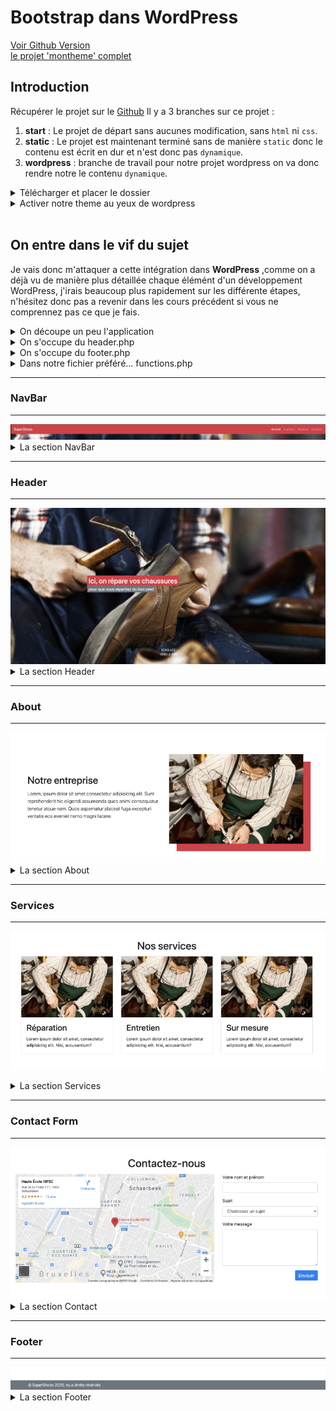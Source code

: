 # Bootstrap dans WordPress

[Voir Github Version](https://github.com/Poulycroc/lessons-isfsc/blob/master/courses/09__integration_cordonnier.md)<br>
[le projet 'montheme' complet](https://github.com/Poulycroc/lessons-isfsc/tree/master/wordpress/themecordonnier)

## Introduction

Récupérer le projet sur le [Github](https://github.com/gregholvoet/supershoes)
Il y a 3 branches sur ce projet :
1. **start** : Le projet de départ sans aucunes modification, sans `html` ni `css`.
2. **static** : Le projet est maintenant terminé sans de manière `static` donc le contenu est écrit en dur et n'est donc pas `dynamique`.
3. **wordpress** : branche de travail pour notre projet wordpress on va donc rendre notre le contenu `dynamique`.

<details>
<summary>Télécharger et placer le dossier</summary>

1. On va donc se rendre sur [le Github](https://github.com/gregholvoet/supershoes) et sélectionner la branche `static` :<br><img src=".screenshots/Screenshot 2022-11-29 at 11.55.35.png" alt="selcetionner la banche static">
2. Télécharger cette branche dans l'onglet **Code** > **Download Zip** :<br><img src=".screenshots/Screenshot 2022-11-29 at 12.06.13.png" alt="télécharger la branche static">
3. On va simplement placer le dossier télécharger dans notre **wordpress** > **wp-content** > **themes** et renommer le dossier en "supershoes" :<br><img src=".screenshots/Screenshot 2022-11-29 at 12.10.04.png" alt="placer le dossier dans themes">
</details>
<details>
<summary>Activer notre theme au yeux de wordpress</summary>

A la racine de notre nouveau projet on va ajouter `2 nouveaux fichiers` :
1. **functions.php** 
2. **style.css**

Et finalement modifier le **index.html** en **index.php**.

Dans notre fichier **style.css** on va simplement ajouter le nom de notre theme :
```css
/*
Theme Name: Super Shoes
*/
```

C'est parti il ne reste plus qu'a activer notre thème.<br><img src=".screenshots/Screenshot 2022-11-29 at 12.30.33.png" alt="activer notre nouveau theme">

</details>
<br>

## On entre dans le vif du sujet
Je vais donc m'attaquer a cette intégration dans **WordPress** ,comme on a déjà vu de manière plus détaillée chaque élémént d'un développement WordPress, j'irais beaucoup plus rapidement sur les différente étapes, n'hésitez donc pas a revenir dans les cours précédent si vous ne comprennez pas ce que je fais. 

<details>
<summary>On découpe un peu l'application</summary>

---
On va déjà commencer par séparer notre header et footer du corps de notre theme histoire d'avoir quelque chose de plus propre..
On créer donc 2 fichiers.
1. **header.php** qui va donc accueillir la partie `<head></head>` et `<header></header>` (dans la quel on a notre navigation)
2. **footer.php** qui va donc accueillir la partie `<footer></footer>`

Dans notre fichier `index.php` on récupère :
```html
<html lang="fr">
<head>
  <meta charset="UTF-8">
  <meta http-equiv="X-UA-Compatible" content="IE=edge">
  <meta name="viewport" content="width=device-width, initial-scale=1.0">
  <title>Exercice Landingpage</title>
  <link href="https://cdn.jsdelivr.net/npm/bootstrap@5.2.2/dist/css/bootstrap.min.css" rel="stylesheet" integrity="sha384-Zenh87qX5JnK2Jl0vWa8Ck2rdkQ2Bzep5IDxbcnCeuOxjzrPF/et3URy9Bv1WTRi" crossorigin="anonymous">
  <link rel="stylesheet" href="css/style.css">
</head>
<body>
  <header class="sticky-top">
    <nav class="navbar navbar-expand-lg navbar-dark bg-primary">
      <div class="container-fluid">
        <a class="navbar-brand" href="#">SuperShoes</a>
        <button class="navbar-toggler" type="button" data-bs-toggle="collapse" data-bs-target="#navbarSupportedContent" aria-controls="navbarSupportedContent" aria-expanded="false" aria-label="Toggle navigation">
          <span class="navbar-toggler-icon"></span>
        </button>
        <div class="collapse navbar-collapse" id="navbarSupportedContent">
          <ul class="navbar-nav me-auto mb-2 mb-lg-0">
            <li class="nav-item"><a class="nav-link active" aria-current="page" href="#">Accueil</a></li>
            <li class="nav-item"><a class="nav-link" href="#">À propos</a></li>
            <li class="nav-item"><a class="nav-link" href="#">Services</a></li>
            <li class="nav-item"><a class="nav-link" href="#">Contact</a></li>
          </ul>
        </div>
      </div>
    </nav>
  </header>
```
Qu'on placer dans le fichier `header.php`.
On va évidement penser a y mettre la function `get_header()` a la place de que l'on vient de retirer.
```php
<?php get_header(); ?>
```

Pour le footer pareil ! On récupère:
```html
  <script src="https://code.jquery.com/jquery-3.6.1.min.js" integrity="sha256-o88AwQnZB+VDvE9tvIXrMQaPlFFSUTR+nldQm1LuPXQ=" crossorigin="anonymous"></script>
  <script src="https://cdn.jsdelivr.net/npm/bootstrap@5.2.2/dist/js/bootstrap.bundle.min.js" integrity="sha384-OERcA2EqjJCMA+/3y+gxIOqMEjwtxJY7qPCqsdltbNJuaOe923+mo//f6V8Qbsw3" crossorigin="anonymous"></script>
  <script src="js/script.js"></script>
</body>
</html>
```
Ensuite on va le placer dans `footer.php` on oublie évidement pas non plus de remplacer ce code par la function `get_footer()`
```php
<?php get_footer(); ?>
```

je me retrouve donc avec ça:
  <details>
  <summary>index.php</summary>

  ---
  ```php
  <?php get_header(); ?>

    <main>
      <section class="hero" id="home">
        <header>
          <h1 class="visually-hidden">SuperShoes</h1>
          <p class="h1 text-white">
            <span class="bg-primary">Ici, on répare vos chaussures</span><br>
            <small class="bg-secondary">pour que vous repartiez du bon pied</small>
          </p>
          <a href="#about" class="please-scroll">Scrollez vers le bas</a>
        </header>
      </section>
      <section class="container section about" id="about">
        <div class="row align-items-center">
          <div class="col-md">
            <header>
              <h2 class="mb-3">Notre entreprise</h2>
            </header>
            <p class="lead">
              Lorem, ipsum dolor sit amet consectetur adipisicing elit. Sunt reprehenderit hic eligendi assumenda quos animi consequatur tenetur atque nam. Quos aspernatur placeat fuga excepturi veritatis eos eveniet nemo magni facere.
            </p>
          </div>
          <div class="col-md">
            <img class="img-fluid" src="images/about.jpg" alt="cordonnier au travail">
          </div>
        </div>
      </section>
      <section class="container section services" id="services">
        <header>
          <h2 class="text-center mb-3">Nos services</h2>
        </header>
        <div class="row">
          <div class="col-sm">
            <div class="card">
              <img src="images/cordonnier.jpg" class="card-img-top" alt="...">
              <div class="card-body">
                <h3 class="card-title h5">Réparation</h3>
                <p class="card-text">Lorem ipsum dolor sit amet, consectetur adipisicing elit. Nisi, accusantium?</p>
              </div>
            </div>
          </div>
          <div class="col-sm">
            <div class="card">
              <img src="images/cordonnier.jpg" class="card-img-top" alt="...">
              <div class="card-body">
                <h3 class="card-title h5">Entretien</h3>
                <p class="card-text">Lorem ipsum dolor sit amet, consectetur adipisicing elit. Nisi, accusantium?</p>
              </div>
            </div>
          </div>
          <div class="col-sm">
            <div class="card">
              <img src="images/cordonnier.jpg" class="card-img-top" alt="...">
              <div class="card-body">
                <h3 class="card-title h5">Sur mesure</h3>
                <p class="card-text">Lorem ipsum dolor sit amet, consectetur adipisicing elit. Nisi, accusantium?</p>
              </div>
            </div>
          </div>
        </div>
      </section>
      <div class="container section contact" id="contact">
        <header>
          <h2 class="text-center mb-3">Contactez-nous</h2>
        </header>
        <div class="row">
          <form action="#" class="col-md">
            <p class="form-group">
              <label for="name">Votre nom et prénom</label>
              <input name="name" id="name" type="text" class="form-control">
            </p>
            <p class="form-group">
              <label for="subject">Sujet</label>
              <select name="subject" id="subject" class="form-control">
                <option value="0">Choisissez un sujet</option>
                <option value="devis">Demande de devis</option>
                <option value="question">Question</option>
                <option value="other">Autres</option>
              </select>
            </p>
            <p class="form-group">
              <label for="message">Votre message</label>
              <textarea name="message" id="message" class="form-control" rows="5"></textarea>
            </p>
            <p class="text-right">
              <button class="btn btn-primary">Envoyer</button>
            </p>
          </form>
          <iframe src="https://www.google.com/maps/embed?pb=!1m18!1m12!1m3!1d10987.242951252556!2d4.37044401754503!3d50.85271187329156!2m3!1f0!2f0!3f0!3m2!1i1024!2i768!4f13.1!3m3!1m2!1s0x47c3c370c43d6195%3A0x94b0e4b9ad97de02!2sHaute%20%C3%89cole%20ISFSC!5e0!3m2!1sfr!2sbe!4v1602328508492!5m2!1sfr!2sbe" class="col-md-8 contact-map" style="border:0;" allowfullscreen="" aria-hidden="false" tabindex="0"></iframe>
        </div>
      </div>
    </main>

  <?php get_footer(); ?>
  ```
  ---
  </details>
  <details>
  <summary>header.php</summary>

  ---
  ```html
  <html lang="fr">
  <head>
    <meta charset="UTF-8">
    <meta http-equiv="X-UA-Compatible" content="IE=edge">
    <meta name="viewport" content="width=device-width, initial-scale=1.0">
    <title>Exercice Landingpage</title>
    <link href="https://cdn.jsdelivr.net/npm/bootstrap@5.2.2/dist/css/bootstrap.min.css" rel="stylesheet" integrity="sha384-Zenh87qX5JnK2Jl0vWa8Ck2rdkQ2Bzep5IDxbcnCeuOxjzrPF/et3URy9Bv1WTRi" crossorigin="anonymous">
    <link rel="stylesheet" href="css/style.css">
  </head>
  <body>
    <header class="sticky-top">
      <nav class="navbar navbar-expand-lg navbar-dark bg-primary">
        <div class="container-fluid">
          <a class="navbar-brand" href="#">SuperShoes</a>
          <button class="navbar-toggler" type="button" data-bs-toggle="collapse" data-bs-target="#navbarSupportedContent" aria-controls="navbarSupportedContent" aria-expanded="false" aria-label="Toggle navigation">
            <span class="navbar-toggler-icon"></span>
          </button>
          <div class="collapse navbar-collapse" id="navbarSupportedContent">
            <ul class="navbar-nav me-auto mb-2 mb-lg-0">
              <li class="nav-item"><a class="nav-link active" aria-current="page" href="#">Accueil</a></li>
              <li class="nav-item"><a class="nav-link" href="#">À propos</a></li>
              <li class="nav-item"><a class="nav-link" href="#">Services</a></li>
              <li class="nav-item"><a class="nav-link" href="#">Contact</a></li>
            </ul>
          </div>
        </div>
      </nav>
    </header>
  ```
  ---
  </details>
  <details>
  <summary>footer.php</summary>
  
  ---
  ```html
    <footer class="bg-secondary">
      <div class="container text-light py-2">
        &copy; SuperShoes 2022, tous droits résérvés
      </div>
    </footer>

    <script src="https://code.jquery.com/jquery-3.6.1.min.js" integrity="sha256-o88AwQnZB+VDvE9tvIXrMQaPlFFSUTR+nldQm1LuPXQ=" crossorigin="anonymous"></script>
    <script src="https://cdn.jsdelivr.net/npm/bootstrap@5.2.2/dist/js/bootstrap.bundle.min.js" integrity="sha384-OERcA2EqjJCMA+/3y+gxIOqMEjwtxJY7qPCqsdltbNJuaOe923+mo//f6V8Qbsw3" crossorigin="anonymous"></script>
    <script src="js/script.js"></script>
  </body>
  </html>
  ```
  ---
  </details>
  
  ---
</details>

<details>
<summary>On s'occupe du header.php</summary>

---
Comme vu dans le cours je vais avoir besoin d'ajouter pas mal de petit élément de functions propre a wordpress.

```php
<!DOCTYPE html>
<html <?php language_attributes(); ?>>
<head>
  <meta charset="UTF-8">
  <meta http-equiv="X-UA-Compatible" content="IE=edge">
  <meta name="viewport" content="width=device-width, initial-scale=1.0">
  <?php wp_head(); ?>
</head>
<body <?php body_class(); ?>>
  <?php wp_body_open(); ?>
  
  <header class="sticky-top">
    <nav class="navbar navbar-expand-lg navbar-dark bg-primary">
      <div class="container-fluid">
        <a class="navbar-brand" href="<?php echo home_url('/') ?>"><?php bloginfo('name'); ?></a>
        <button class="navbar-toggler" type="button" data-bs-toggle="collapse" data-bs-target="#navbarSupportedContent" aria-controls="navbarSupportedContent" aria-expanded="false" aria-label="Toggle navigation">
          <span class="navbar-toggler-icon"></span>
        </button>
        <div class="collapse navbar-collapse" id="navbarSupportedContent">
          <ul class="navbar-nav me-auto mb-2 mb-lg-0">
            <li class="nav-item"><a class="nav-link active" aria-current="page" href="#">Accueil</a></li>
            <li class="nav-item"><a class="nav-link" href="#">À propos</a></li>
            <li class="nav-item"><a class="nav-link" href="#">Services</a></li>
            <li class="nav-item"><a class="nav-link" href="#">Contact</a></li>
          </ul>
        </div>
      </div>
    </nav>
  </header>
```

1. Remplacer l'attribut `lang` de notre balise `<html>` pour le rendre dynamique.
2. On retire notre balise `<title></title>` puisqu'elle sera chargée dans `functions.php`.
3. On supprime les lignes `<link />` qui chargent le css de bootstrap et notre css custom.
4. On ajoute `<?php wp_head(); ?>` pour charger le header de wordpress.
5. On va customiser le lien `navbar-brand` avec `bloginfo()` et `home_url()`.
6. On ajoute `body_class()` au cas ou on aurait besoin dans notre design.
7. On ajoute finalement `wp_body_open()` pour prévenir wordpress qu'on ouvre le body a cet endroit.
---
</details>
<details>
<summary>On s'occupe du footer.php</summary>

---
Dans le footer ça ira un peu plus vite.

```php
  <footer class="bg-secondary">
    <div class="container text-light py-2">
      &copy; SuperShoes 2022, tous droits résérvés
    </div>
  </footer>

  <?php wp_footer(); ?>
</body>
</html>
```

1. Retirer toutes les lignes de `<scripts>` (on les ajoutera dans functions.php).
2. ajouter la function `wp_footer()`.
---
</details>
<details>
<summary>Dans notre fichier préféré... functions.php</summary>

---
Pour ce thème-ci, j'ai envie de charger mes style perso directement dans `functions.php` pour vous montrer comment ça marche.


```php
<?php

add_theme_support('title-tag'); // support de mon title tag
add_theme_support('post-thumbnails'); // support du thumbnail sur mes articles
add_theme_support('menus'); // support des menus WordPress

function wpbootstrap_styles_scripts() {
  wp_enqueue_style('bootstrap', 'https://cdn.jsdelivr.net/npm/bootstrap@5.2.2/dist/css/bootstrap.min.css');
  wp_enqueue_style('style',   () .'/css/style.css', ['bootstrap'], true);

  wp_enqueue_script('jquery');
  wp_enqueue_script('bootstrap-bundle', 'https://cdn.jsdelivr.net/npm/bootstrap@5.2.2/dist/js/bootstrap.bundle.min.js', false, '1.0.0', true);
  wp_enqueue_script('scripts', get_template_directory_uri().'/js/script.js', ['jquery'], '1.0.0', true);
}
add_action('wp_enqueue_scripts', 'wpbootstrap_styles_scripts');
```

1. J'ajoute mes `add_theme_support()`.
2. J'ajoute `wpbootstrap_styles_scripts()` dans le quel je charge `bootstrap` **css** et **bundle** .

Donc si jamais:
```php
wp_enqueue_style('style', get_template_directory_uri() .'/css/style.css', ['bootstrap'], true);
```
L'étape suivante consiste à charger mon style personnalisé en lui précisant qu'il a besoin de "bootstrap" avant d'être chargé, même chose pour nos script js perso, sauf que lui il a besoin de [jQuery](https://jquery.com/).
```php
wp_enqueue_script('scripts', get_template_directory_uri().'/js/script.js', ['jquery'], '1.0.0', true);
```

On peut aussi remarquer que pour `jQuery`, je n'ai pas eu besoin de préciser à wordpress où le trouver, c'est simplement parcequ'il embarque cette librairie directement avec lui, donc il l'a connait.

---
</details>

---
### NavBar
---
<img src=".screenshots/Screenshot 2022-11-28 at 10.08.28.png" alt="découpage maquette navbar">
<details>
<summary>La section NavBar</summary>

La seul chose à faire ici c'est de se rendre dans les réglages :<br><img src=".screenshots/Screenshot 2022-12-04 at 23.43.22.png" alt="changer le titre de l'app"><br>

Ensuite partout ou l'on retrouvera "SuperShoes" (dans l'éditeur )on aura juste a mettre :
```php
<?php echo bloginfo('name'); ?>
```
ce qui retrounera par défaut le titre de notre site
</details>

---
### Header
---
<img src=".screenshots/Screenshot 2022-11-28 at 10.08.46.png" alt="découpage maquette header">
<details>
<summary>La section Header</summary>

Pour le moment dans la section **header**, j'ai un html qui ressemble a ceci :
```html
<section class="hero" id="home">
  <header>
    <h1 class="visually-hidden">SuperShoes</h1>
    <p class="h1 text-white">
      <span class="bg-primary">Ici, on répare vos chaussures</span><br>
      <small class="bg-secondary">pour que vous repartiez du bon pied</small>
    </p>
    <a href="#about" class="please-scroll">Scrollez vers le bas</a>
  </header>
</section>
```

j'aimerais évidement pouvoir rendre le contenu dynamique... je vais avoir **4 sections distincte** 
1. `main-title` "Ici, on répare vos chaussures"
2. `under-title` "Pour que vous repartiez du bon pied"
3. `scroll-label` "Scrollez vers le bas"
4. `background-url` L'image en arrière plant.

(oui c'est moi qui ai inventé les termes) j'ai plusieur solutions pour le faire mais pour cette section de page si je vais opter pour la création `d'une page admin` dans mon `functions.php` (que j'aime tant), je vais ajouter une nouvelle **function** qui va utiliser la méthode [add_menu_page()](https://developer.wordpress.org/reference/functions/add_menu_page/) de wordpress .

Dans mon fichier `functions.php` j'ajoute: 
```php
function my_admin_menu() {
	add_menu_page(
		'Header hero', // nom de mon menu
		'Header hero', // nom affiché dans la sidebar de l'admin wordpress
		'manage_options', // la capacité requise pour que ce menu soit affiché à l'utilisateur.
		'sample-page', // le slug (donc l'url dans l'admin)
		'my_admin_page__header_hero__contents', // notre function qui va construire la page
		'dashicons-schedule', // l'icone dans la side bar
		3
	);
}
add_action( 'admin_menu', 'my_admin_menu' );

function my_admin_page__header_hero__contents() {
  echo '<h1>COUCOU</h1>';
}
```
Ce qui devrait me permettre d'afficher : <br><img src=".screenshots/Screenshot 2022-12-04 at 23.17.14.png" alt="admin menu page" /><br>

C'est cool évidement mais ça ne me permet pas encore de pouvoir entrer les donnée que je veux ni même de pouvoir les récuperer dans le html de mon thème.

La première chose que je vais devoir faire c'est donc créer un formulaire directement dans ma function `my_admin_page__header_hero__contents()`, voici le code complet pour ma page d'option du hero header :
```php
function my_admin_menu() {
	add_menu_page(
		'Header hero', // nom de mon menu
		'Header hero', // nom affiché dans la sidebar de l'admin wordpress
		'manage_options', // la capacité requise pour que ce menu soit affiché à l'utilisateur.
		'sample-page', // le slug (donc l'url dans l'admin)
		'my_admin_page__header_hero__contents', // notre function qui va construire la page
		'dashicons-schedule', // l'icone dans la side bar
		3
	);
}
add_action( 'admin_menu', 'my_admin_menu' );

function my_admin_page__header_hero__contents() {
  // ici je vérifie que que le contenu a bien été modifier 
  // si ce n'est pas le cas.. pas besoin d'enregistrer
  if( $_POST['updated'] === 'true' ){ 

    // si mon contenu a bien été enregistré je vérifie que mon fomulaire existe bien
    if( ! isset( $_POST['header-hero_form'] ) || ! wp_verify_nonce( $_POST['header-hero_form'], 'header-hero_update' ) ){ 
      // si ce n'est pas le cas je retourne une erreur  
    ?>
      <div class="error">
        <p>Sorry, your nonce was not correct. Please try again.</p>
      </div> <?php
      exit;
    } else {
      // si toute les vérifications se sont bien passée j'enregistre mes données

      // 
      // dans cette section je vais simplement récupérer les champs de mon formulaire 
      // "main-title", "under-title", "scroll-label", "background-url"
      // et demander a worpress de les traiter.. en suite j'enregistre ça dans une variable pour chaque champs
      // 
      $mainTitle = sanitize_text_field( $_POST['main-title'] ); 
      $underTitle = sanitize_text_field( $_POST['under-title'] );
      $scrollLabel = sanitize_text_field( $_POST['scroll-label'] );
      $backgroundUrl = sanitize_text_field( $_POST['background-url'] );
      //
      
      // 
      // dans cette section je récupère les variable que j'ai enregistré avant 
      // et je les stock dans une "option" wordpress option que je pourrais récupérer plus tard en fonction de mes besoin
      // avec "get_option" suivi du nom de mon options
      //
      // donc pour enregistrer l'option j'utilise "update_option" pour la récuperer j'utilise "get_option"
      // 
      update_option('header-hero_main-title', $mainTitle );
      update_option('header-hero_under-title', $underTitle );
      update_option('header-hero_scroll-label', $scrollLabel );
      update_option('header-hero_background-url', $backgroundUrl );
      //
    }
  } ?>
  <div class="wrap">
    <h2><?php
      // je récupère le titre de ma page admin dans mon cas "Header hero"
      // c'est la 2eme ligne de "add_menu_page()"
      echo get_admin_page_title();
    ?></h2>
    <form method="POST">
      <input type="hidden" name="updated" value="true" />
      <?php 
        // ici je j'ajoute mon "vérificateur" en utilisant la function "wp_nonce_field" qui permet de nomer mon formulaire
        // c'est grace a lui que je pourrais vérifier l'existance de mon formulaire d'ajout de données
        wp_nonce_field( 'header-hero_update', 'header-hero_form' ); 
      ?>
      <table class="form-table">
        <tbody>
          <tr>
            <th><label for="main-title">Main title</label></th>
            <td><input name="main-title" id="main-title" type="text" value="<?php echo get_option('header-hero_main-title'); ?>" class="regular-text" /></td>
          </tr>
          <tr>
            <th><label for="under-title">Under title</label></th>
            <td><input name="under-title" id="under-title" type="text" value="<?php echo get_option('header-hero_under-title'); ?>" class="regular-text" /></td>
          </tr>
          <tr>
            <th><label for="scroll-label">Scroll label</label></th>
            <td><input name="scroll-label" id="scroll-label" type="text" value="<?php echo get_option('header-hero_scroll-label'); ?>" class="regular-text" /></td>
          </tr>
          <tr>
            <th><label for="background-url">Background image url</label></th>
            <td><input name="background-url" id="background-url" type="text" value="<?php echo get_option('header-hero_background-url'); ?>" class="regular-text" /></td>
          </tr>
        </tbody>
      </table>
      <p class="submit">
        <?php
          // wordpress nous donne la possibilité de générer un bouton pour enregistrer les valeurs de notre formulaire
          submit_button(); 
        ?></p>
    </form>
  </div><?php 
}
```
ps: je sais c'est un code un peu avancé mais je vous encourage à tester de votre coté avec un peu moins de données, peut-être quelque chose de plus simple ?

ça devrait nous donner quelque chose comme ça dans notre administration :<br><img src=".screenshots/Screenshot 2022-12-04 at 23.39.56.png" alt="notre formulaire hero header terminé"><br>

Dans mon `html` maintenant il ne me reste plus qu'a changer les textes `static` par des donnée `dynamique`:
<details>
<summary>mon html d'avant:</summary>

```html
<section class="hero" id="home">
  <header>
    <h1 class="visually-hidden">SuperShoes</h1>
    <p class="h1 text-white">
      <span class="bg-primary">Ici, on répare vos chaussures</span><br>
      <small class="bg-secondary">pour que vous repartiez du bon pied</small>
    </p>
    <a href="#about" class="please-scroll">Scrollez vers le bas</a>
  </header>
</section>
```
</details>

Je vais donc utiliser la même `function` que j'ai utilisé dans mon `functions.php`, à savoir [get_option](https://developer.wordpress.org/reference/functions/get_option/) avec le nom du champs que je veux. Dans mon cas j'ai `4 champs` à récupérer ('`header-hero_background-url`', '`header-hero_main-title`', '`header-hero_under-title`', '`header-hero_scroll-label`').


Ce qui me donnera ça dans mon code :
```php
<section 
  class="hero" 
  id="home" 
  style="background-image: url(<?php echo get_template_directory_uri() .'/'. get_option('header-hero_background-url'); ?>);"
>
  <header>
    <h1 class="visually-hidden"><?php echo bloginfo('name'); ?></h1>
    <p class="h1 text-white">
      <span class="bg-primary"><?php echo get_option('header-hero_main-title'); ?></span><br>
      <small class="bg-secondary"><?php echo get_option('header-hero_under-title'); ?></small>
    </p>
    <a href="#about" class="please-scroll"><?php echo get_option('header-hero_scroll-label'); ?></a>
  </header>
</section>
```
ps: j'utilise `get_template_directory_uri` pour m'assurer que le lien de mon image démarre bien du bon endroit, c'est parfait je dois juste faire un petit changement dans le `css/style.css` pour retirer le style qui chargeait le l'image a l'origine:
```css
.hero {
  background-color: #000;
  /* background-image: url(../images/cordonnier.jpg); */
  background-repeat: no-repeat;
  background-position: center;
  background-size: cover;
  background-attachment: fixed;
}
```

</details>

---
### About
---
<img src=".screenshots/Screenshot 2022-11-28 at 10.08.53.png" alt="découpage maquette about">
<details>
<summary>La section About</summary>

Pour la section about je vais devoir plus tôt créer une "page" dans mon administration qui va me permettre de pouvoir gérer le **titre**, le **text** et **l'image**.

1. Dans mon administration je me rend dans l'onglet `pages`.
2. J'ajoute une page au nom de `About` (histoire de s'y retrouver).
3. J'ajoute mon contenu dans la page en question<br><img src=".screenshots/Screenshot 2022-12-03 at 16.04.48.png" alt="page about">
4. Je pense évidement a publier ma page sinon ça ne marche pas 

Dans notre code on va pouvoir utiliser la function [get_page_by_title()](https://developer.wordpress.org/reference/functions/get_page_by_title/).

Qui va me permettre d'aller chercher le contenu de la page en question (**content** et **thumbnail**).

<details>
<summary>Mon html avant:</summary>

```html
<section class="container section about" id="about">
  <div class="row align-items-center">
    <div class="col-md">
      <header>
        <h2 class="mb-3">Notre entreprise</h2>
      </header>
      <p class="lead">
        Lorem, ipsum dolor sit amet consectetur adipisicing elit. Sunt reprehenderit hic eligendi assumenda quos animi consequatur tenetur atque nam. Quos aspernatur placeat fuga excepturi veritatis eos eveniet nemo magni facere.
      </p>
    </div>
    <div class="col-md">
      <img class="img-fluid" src="images/about.jpg" alt="cordonnier au travail">
    </div>
  </div>
</section>
```
</details>

On se retrouve donc avec un code comme celui-ci :
```php
<section class="container section about" id="about">
  <div class="row align-items-center">
    <div class="col-md">
      <?php $aboutSection = get_page_by_title('about'); ?>
      <header>
        <h2 class="mb-3"><?php echo $aboutSection->post_title; ?></h2>
      </header>
      <p class="lead"><?php echo $aboutSection->post_content; ?></p>
    </div>
    <div class="col-md">
      <img class="img-fluid" src="<?php echo get_the_post_thumbnail_url($aboutSection->ID, 'medium'); ?>" alt="cordonnier au travail">
    </div>
  </div>
</section>
```

On se retrouve donc avec quelque chose comme ça :<br><img src=".screenshots/Screenshot 2022-12-03 at 16.36.22.png" alt="about section result">

</details>

---
### Services
---
<img src=".screenshots/Screenshot 2022-11-28 at 10.09.00.png" alt="découpage maquette services"><br>
<details>
<summary>La section Services</summary>

Pour le moment j'ai quelque chose comme ça :<br><img src=".screenshots/Screenshot 2022-11-29 at 14.00.29.png" alt="mes services sans les images"><br>
C''est évidement problématique pour plusieurs raisons.

1. Le contenu n'est pas modifiable à moins d'aller le faire dans notre fichier `index.php`
2. Les images manquent.

Ce que je propose ici, c'est de rendre tout ça dynamique avec WordPress. On va créer un "type d'article" que l'on va appeler `servcices`.

1. On va donc se rendre dans notre fichier `functions.php` et ajouter :
```php
function create_post_type() {	 // function dans la quel j'ajouterais tous mes type de contenu
	register_post_type('services'/* le nom de mon type de contenu */, [ // tableau avec mes options 
		'labels' => [ // ça sera le nom afficher dans mon menu word press avec la traduction
			'name' => __('Services'), // __() permet a wordpress que c'est contenu de traduction
			'singular_name' => __('Services')
		],
    'supports' => ['title', 'editor', 'thumbnail'], // on precise que notre post_type support title(un titre), editor(l'éditeur de contenu) et thumbnail(une photo a la une)
		'public' => true, // c'est un post_type publique
		'has_archive' => false, // en cas de suppression on peut retrouver notre post disparu
  	'rewrite' => ['slug' => 'services'], // j'applique une réécriture d'url "services" au lieu de "slug"
		'menu_icon' => 'dashicons-clipboard' // je lui précise une icon dans la bar d'outil de l'admin wordpress
	]);
}
add_action('init', 'create_post_type');
```
ça donne ça dans l'admin wordpress :<br>
<img src=".screenshots/Screenshot 2022-11-29 at 14.14.59.png" alt="post type services">

<details>
<summary>Notes</summary>

---
Je peux retrouver la liste d'icons pour les menu wordpress [ici](https://developer.wordpress.org/resource/dashicons/#clipboard)

---
</details>

On se rend maintenant dans `index.php` au niveau de nos services.
```html
<div class="row">
  <div class="col-sm">
    <div class="card">
      <img src="images/cordonnier.jpg" class="card-img-top" alt="...">
      <div class="card-body">
        <h3 class="card-title h5">Réparation</h3>
        <p class="card-text">Lorem ipsum dolor sit amet, consectetur adipisicing elit. Nisi, accusantium?</p>
      </div>
    </div>
  </div>
  <div class="col-sm">
    <div class="card">
      <img src="images/cordonnier.jpg" class="card-img-top" alt="...">
      <div class="card-body">
        <h3 class="card-title h5">Entretien</h3>
        <p class="card-text">Lorem ipsum dolor sit amet, consectetur adipisicing elit. Nisi, accusantium?</p>
      </div>
    </div>
  </div>
  <div class="col-sm">
    <div class="card">
      <img src="images/cordonnier.jpg" class="card-img-top" alt="...">
      <div class="card-body">
        <h3 class="card-title h5">Sur mesure</h3>
        <p class="card-text">Lorem ipsum dolor sit amet, consectetur adipisicing elit. Nisi, accusantium?</p>
      </div>
    </div>
  </div>
</div>
```
on remplace donc nos `3 services` par `1 seul` pour créer une boucle qui fera un appel wordpress
```html
<!-- si on a des Services on les affiches -->
  <div class="row">
    <!-- on récupère nos service et on boucle dessus -->
    <div class="col-sm">
      <div class="card">
        <!-- on va remplacer l'image --><img src="images/cordonnier.jpg" class="card-img-top" alt="...">
        <div class="card-body">
          <!-- on va remplacer le tittre --><h3 class="card-title h5">Réparation</h3>
          <!-- on va remplacer le text --><p class="card-text">Lorem ipsum dolor sit amet, consectetur adipisicing elit. Nisi, accusantium?</p>
        </div>
      </div>
    </div>
  </div>
<!-- sinon on dit qu'on travail sur une proposision bientot -->
  <h5>On a pas encore de services a vous proposer mais ça arrive !</h5>
<!-- on continue -->
```
je commence donc par ajouter mes fameux article dans l'administration de mon Wordpress comme je le ferais pour n'importe quel **articles** ici:<br><img src=".screenshots/Screenshot 2022-11-29 at 14.44.29.png" alt="créer mes articles"><br>

ensuite j'ajoute mon code php dans `index.php` comme indiqué au dessus:
```php
<?php
  $services = new WP_Query([ // je crée une variable $services
    'post_type' => 'services', // la je précise quel post_type je veux (dans mon cas "services")
    'post_status' => 'publish', // la je précise que je veux des posts qui sont publié
    'limit' => 3, // dans mon cas je n'en ai besoin que de trois
    'orderby' => 'date', // je les trie par date 
    'date' => true // je récupéère ma date
  ]);

  if ($services->have_posts()): // ici je vérifie que $services posède bien mes posts
?>
  <div class="row">
    <?php 
      while ($services->have_posts()): // la je lance ma boucle sur mes posts contenu dans services
      $services->the_post(); // la récupère mon post
    ?>
      <div class="col-4">
        <div class="card">
          <img 
            src="<?php the_post_thumbnail_url(); ?>" // je vais chercher le lien de mon image
            class="card-img-top"
            alt="<?php the_title() ?> | service | <?php echo bloginfo('name'); ?>" // ici je crée un petit alt avec le titre du service et le nom du site
          >
          <div class="card-body">
            <h3 class="card-title h5"><?php the_title(); ?></h3> // j'intègre mon titre de service
            <p class="card-text"><?php the_content(); ?></p> // j'intègre mon contenu
          </div>
        </div>
      </div>
    <?php endwhile; ?>
  </div>
<?php else: ?>
  <h5>On a pas encore de services a vous proposer mais ça arrive !</h5>
<?php endif; ?>
```
niveau de mon template ça me donne ça:<br><img src=".screenshots/Screenshot 2022-11-29 at 14.54.02.png" alt="ce que donne la génération de mes service"><br>
niveau de mon `html` généré je me retrouve donc avec ce code la:
```html
<div class="row">
  <div class="col-sm">
    <div class="card">
      <img src="http://localhost:8888/test-wordpress/wp-content/uploads/2022/11/Screenshot-2022-11-28-at-11.43.01.png" class="card-img-top" alt="Sur mesure | service | monsite">
      <div class="card-body">
        <h3 class="card-title h5">Sur mesure</h3>
        <p class="card-text"></p><p>Jujubes oat cake cotton candy toffee pastry powder sweet fruitcake. Pudding caramels gummies marzipan gingerbread pudding carrot cake. Chocolate cake lemon drops apple pie oat cake wafer.</p>
        <p></p>
      </div>
    </div>
  </div>
  <div class="col-sm">
    <div class="card">
      <img src="http://localhost:8888/test-wordpress/wp-content/uploads/2022/11/Screenshot-2022-11-28-at-11.43.01.png" class="card-img-top" alt="Entretien | service | monsite">
      <div class="card-body">
        <h3 class="card-title h5">Entretien</h3>
        <p class="card-text"></p><p>Topping pudding wafer cookie jelly beans jelly-o gingerbread. Pie powder marzipan apple pie cake macaroon cheesecake. Soufflé brownie dessert jelly sweet roll. Marzipan gummies apple pie icing cheesecake chocolate cake apple pie.</p>
        <p></p>
      </div>
    </div>
  </div>
  <div class="col-sm">
    <div class="card">
      <img src="http://localhost:8888/test-wordpress/wp-content/uploads/2022/11/Screenshot-2022-11-28-at-11.43.01.png" class="card-img-top" alt="Réparation | service | monsite">
      <div class="card-body">
        <h3 class="card-title h5">Réparation</h3>
        <p class="card-text"></p><p>Cupcake chocolate pudding pastry gingerbread pastry candy. Chocolate bar jelly beans wafer biscuit wafer pudding sweet roll candy. Danish liquorice bonbon apple pie toffee chocolate.</p>
        <p></p>
      </div>
    </div>
  </div>
</div>
```

on pourra évidement proposer a notre client de lui faire un carousel [comme celui-ci](https://getbootstrap.com/docs/4.0/components/carousel/#with-captions) si il veut exposer plus de services a l'avenir

</details>

---
### Contact Form
---
<img src=".screenshots/Screenshot 2022-11-28 at 10.09.08.png" alt="découpage maquette contact">
<details>
<summary>La section Contact</summary>

Je vais maintenant m'attaquer au formulaire de contacte.
<details>
<summary>Le code de notre formulaire ressemble acutellement a ça :</summary>

```html
<div class="row">
  <form action="#" class="col-md">
    <p class="form-group">
      <label for="name">Votre nom et prénom</label>
      <input name="name" id="name" type="text" class="form-control">
    </p>
    <p class="form-group">
      <label for="subject">Sujet</label>
      <select name="subject" id="subject" class="form-control">
        <option value="0">Choisissez un sujet</option>
        <option value="devis">Demande de devis</option>
        <option value="question">Question</option>
        <option value="other">Autres</option>
      </select>
    </p>
    <p class="form-group">
      <label for="message">Votre message</label>
      <textarea name="message" id="message" class="form-control" rows="5"></textarea>
    </p>
    <p class="text-right">
      <button class="btn btn-primary">Envoyer</button>
    </p>
  </form>
  <iframe src="https://www.google.com/maps/embed?pb=!1m18!1m12!1m3!1d10987.242951252556!2d4.37044401754503!3d50.85271187329156!2m3!1f0!2f0!3f0!3m2!1i1024!2i768!4f13.1!3m3!1m2!1s0x47c3c370c43d6195%3A0x94b0e4b9ad97de02!2sHaute%20%C3%89cole%20ISFSC!5e0!3m2!1sfr!2sbe!4v1602328508492!5m2!1sfr!2sbe" class="col-md-8 contact-map" style="border:0;" allowfullscreen="" aria-hidden="false" tabindex="0"></iframe>
</div>
```
</details>
Pour cette partie on va utiliser ce qu'on appel un [short code](https://www.wpbeginner.com/wp-tutorials/how-to-add-a-shortcode-in-wordpress/) dans WordPress, ça va nous permettre de générer des petits ou grand bout de code depuis une chaine de caractère dans notre editeur d'article ou de page.

par example dans notre `functions.php`:
```php
function create_shortcode(){
    return "<h2>Hello world !</h2>";
}
add_shortcode('my_shortcode', 'create_shortcode');
```
On va pouvoir utiliser:
```html
[my_shortcode]
```
Dans notre éditeur d'article:<br><img src=".screenshots/Screenshot 2022-12-05 at 10.07.51.png" alt="notre premier shortcode"><br>

Ce qui va du coup écrire `<h2>Hello world !</h2>` dans notre content pour la page Contact, par exemple mais ça peut marcher pour tout un tas d'autre article ou type d'article.

Pour notre formulaire de contact je vais donc créer une page `Contact` dans mon administration, ce que j'aimerais faire ici c'est ajouter du `html` directement dans mon article.

1. Ajouter un block `html` avec l'option :<br><img src=".screenshots/Screenshot 2022-12-05 at 10.24.27.png" alt="ajouter un block html">
2. notre page `Contact` :<br><img src=".screenshots/Screenshot 2022-12-05 at 10.24.33.png" alt="notre page html">
3. Je vais ajouter `[contact-form]` dans le contact.


On récupère la balise `<script></script>` qui permet de générer la carte :
```html
<iframe src="https://www.google.com/maps/embed?pb=!1m18!1m12!1m3!1d10987.242951252556!2d4.37044401754503!3d50.85271187329156!2m3!1f0!2f0!3f0!3m2!1i1024!2i768!4f13.1!3m3!1m2!1s0x47c3c370c43d6195%3A0x94b0e4b9ad97de02!2sHaute%20%C3%89cole%20ISFSC!5e0!3m2!1sfr!2sbe!4v1602328508492!5m2!1sfr!2sbe" class="col-md-8 contact-map" style="border:0;" allowfullscreen="" aria-hidden="false" tabindex="0"></iframe>
```

Et je vais le copier dans le fomulaire je peux donc ajouter ça dans le formulaire de contact :

```html
[contact-form]

<iframe src="https://www.google.com/maps/embed?pb=!1m18!1m12!1m3!1d10987.242951252556!2d4.37044401754503!3d50.85271187329156!2m3!1f0!2f0!3f0!3m2!1i1024!2i768!4f13.1!3m3!1m2!1s0x47c3c370c43d6195%3A0x94b0e4b9ad97de02!2sHaute%20%C3%89cole%20ISFSC!5e0!3m2!1sfr!2sbe!4v1602328508492!5m2!1sfr!2sbe" class="col-md-8 contact-map" style="border:0;" allowfullscreen="" aria-hidden="false" tabindex="0"></iframe>
```
Je devrais avoir ça :<br><img src=".screenshots/Screenshot 2022-12-05 at 10.25.06.png" alt="contact form">

On va construire `[contact-form]` dans `index.php` à la place du formulaire et de la carte je vais ajouter le code php qui me permetra de récupérer le contenu de la page contact.
```php
<div class="row">
  <?php
    $contactPage = get_page_by_title( 'contact' ); // je récupère la page contact
    echo apply_filters('the_content', $contactPage->post_content); // j'affiche le contenu qui vient de la page contact
  ?>
</div>
``` 
Dans mon fichier `functions.php` je vais ajouter le code suivant :
```php
/**
 * Cette fonction affiche les messages de validation, le message de réussite, le conteneur des messages de 
 * validation et le formulaire de contact.
 */

function create_contact_form_shortcode(){
  return "<div class='col-md'>
    <!-- c'est la div dans la quel on va envoyer nos erreurs -->
    <div id='validation-messages-container'></div>

    <form id='contact-form' action='esc_url( get_permalink() )' method='post'>
      <input type='hidden' name='contact_form'>

      <p class='form-group'>
        <label for='name'>esc_html( 'Votre nom et prénom', 'supershoes-theme')</label>
        <input type='text' id='name' name='name' class='form-control'>
      </p>

      <p class='form-group'>
        <label for='subject'>esc_html('Subject', 'supershoes-theme') </label>
        <select name='subject' id='subject' class='form-control'>
          <option value='0'>Choisissez un sujet</option>
          <option value='devis'>Demande de devis</option>
          <option value='question'>Question</option>
          <option value='other'>Autres</option>
        </select>
      </p>

      <p class='form-group'>
        <label for='message'>esc_html( 'Message', 'supershoes-theme' )</label>
        <textarea id='message' name='message' class='form-control'></textarea>
      </p>

      <button type='submit' class='btn btn-primary' id='contact-form-submit'>
        esc_attr('Submit', 'supershoes-theme')
      </button>

    </form>
  </div>";
}

add_shortcode('contact-form', 'display_contact_form');
```

Je vais me retrouver avec quelque chose comme ceci :<br><img src=".screenshots/Screenshot 2022-12-05 at 14.13.48.png" alt="première vision de notre formulaire"><br>
C'est bien mais ça ne fonctionne pas encore, je ne reçois pas encore de mail et rien n'est la pour indiquer un envoi quelconque du mail à l'utilisateur.

Je vais donc devoir ajouter un peu de `php` pour ça :
```php
add_shortcode('contact-form', 'display_contact_form');
/**
 * Cette fonction affiche les messages de validation, le message de réussite, le conteneur des messages de 
 * validation et le formulaire de contact.
 */
function display_contact_form() {
  $validation_messages = [];
	$success_message = '';

	if (isset($_POST['contact_form']) && $_POST['contact_form'] === 'true') {

		// Assainir les données
    // wordpress utilise "sanitize_text_field" pour récupérer les données de formulaire
		$name = isset( $_POST['name'] ) ? sanitize_text_field( $_POST['name'] ) : '';
		$subject = isset( $_POST['subject'] ) ? sanitize_text_field( $_POST['subject'] ) : '';
		$message = isset( $_POST['message'] ) ? sanitize_textarea_field( $_POST['message'] ) : '';

		// on vérifie les datas c'est par example ici que l'on pourra vérrifier si l'utilisateur a entré un email correct
		if ( strlen( $name ) === 0 ) {
			$validation_messages[] = esc_html__('Entrez un nom valide.', 'supershoes-theme');
		}

		if ( strlen( $message ) === 0 ) {
			$validation_messages[] = esc_html__('Entre un messaage valide.', 'supershoes-theme');
		}

		// envoyer l'mail a l'administrateur wordpress si il n'y a pas d'erreur
		if ( empty( $validation_messages ) ) {
			$mail    = get_option( 'admin_email' );
			$adminSubject = 'New message from ' . $name;
			$message = $message . ' - The email address of the customer is: ' . $mail;

			wp_mail( $mail, $adminSubject, $message );
			$success_message = esc_html__( 'Your message has been successfully sent.', 'supershoes-theme' );
		}
	} 
  
  // on montre les erreur que l'utilisateur a pu faire
  if ( ! empty( $validation_messages ) ) {
    foreach ( $validation_messages as $validation_message ) {
      echo '<div class="alert alert-danger" role="alert">' . esc_html( $validation_message ) . '</div>';
    }
  }

  // on montre que tous c'est bien passé 
  if ( strlen( $success_message ) > 0) {
    echo '<div class="alert alert-success" role="alert">' . esc_html( $success_message ) . '</div>';
  }
	?>
    <div class="col-md">

      <!-- c'est la div dans la quel on va envoyer nos erreurs -->
      <div id="validation-messages-container"></div>

      <form id="contact-form" action="<?php echo esc_url( get_permalink() ); ?>" method="post">
        <input type="hidden" name="contact_form" value="true">

        <p class="form-group">
          <label for="name"><?php echo esc_html( 'Votre nom et prénom', 'supershoes-theme' ); ?></label>
          <input type="text" id="name" name="name" class="form-control">
        </p>

        <p class="form-group">
          <label for="subject"><?php echo esc_html( 'Subject', 'supershoes-theme' ); ?></label>
          <select name="subject" id="subject" class="form-control">
            <option value="0">Choisissez un sujet</option>
            <option value="devis">Demande de devis</option>
            <option value="question">Question</option>
            <option value="other">Autres</option>
          </select>
        </p>

        <p class="form-group">
          <label for="message"><?php echo esc_html( 'Message', 'supershoes-theme' ); ?></label>
          <textarea id="message" name="message" class="form-control"></textarea>
        </p>

        <button type="submit" class="btn btn-primary" id="contact-form-submit">
          <?php echo esc_attr( 'Submit', 'supershoes-theme' ); ?>
        </button>

      </form>
    </div>
	<?php
}
```

</details>

---
### Footer
---
<img src=".screenshots/Screenshot 2022-11-28 at 10.09.15.png" alt="découpage maquette footer">
<details>
<summary>La section Footer</summary>

Rien de particulier à faire ici, je pourrais évidement ajouter une option du même style pour le hero-header... à toi de voir ce que tu veux faire pour cette partie-ci
</details>
